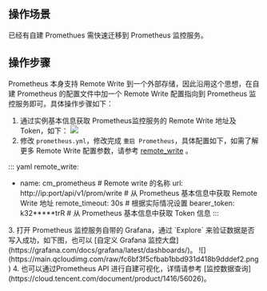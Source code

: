 ## 操作场景

已经有自建 Promethues 需快速迁移到 Prometheus 监控服务。

## 操作步骤

Prometheus 本身支持 Remote Write 到一个外部存储，因此沿用这个思想，在自建 Prometheus 的配置文件中加一个 Remote Write 配置指向到 Prometheus 监控服务即可。具体操作步骤如下：
1. 通过实例基本信息获取 Prometheus监控服务的 Remote Write 地址及 Token，如下：
![](https://main.qcloudimg.com/raw/8a75f9f21f391f771d3898310a8ccc0d.png)
2. 修改 `prometheus.yml`，修改完成 `重启 Prometheus`，具体配置如下，如需了解更多 Remote Write 配置参数，请参考 [remote_write](https://prometheus.io/docs/prometheus/latest/configuration/configuration/#remote_write) 。
<dx-codeblock>
:::  yaml
remote_write:

  - name: cm_prometheus # Remote write 的名称
    url: http://ip:port/api/v1/prom/write  # 从 Prometheus 基本信息中获取 Remote Write 地址
    remote_timeout: 30s # 根据实际情况设置
    bearer_token: k32*****trR # 从 Prometheus 基本信息中获取 Token 信息
:::
</dx-codeblock>
3. 打开 Prometheus 监控服务自带的 Grafana，通过 `Explore` 来验证数据是否写入成功，如下图，也可以 [自定义 Grafana 监控大盘](https://grafana.com/docs/grafana/latest/dashboards/)。
   ![](https://main.qcloudimg.com/raw/fc6bf3f5cfbab1bbd931d418b9dddef2.png)
4. 也可以通过Prometheus API 进行自建可视化，详情请参考 [监控数据查询](https://cloud.tencent.com/document/product/1416/56026)。
